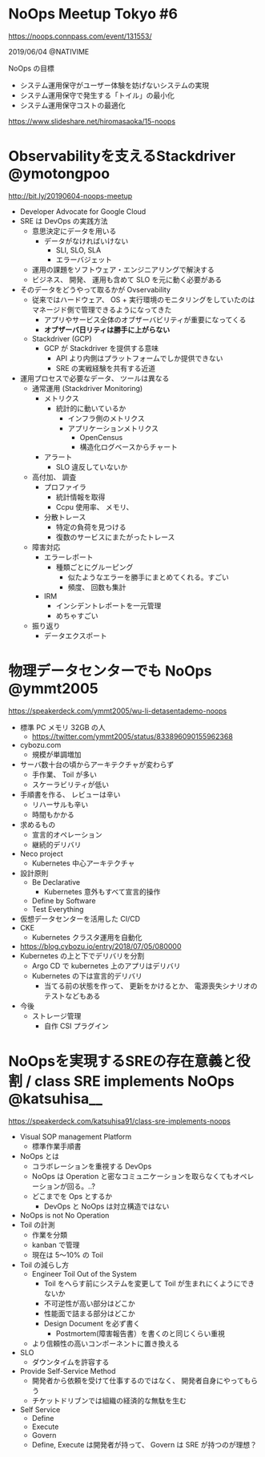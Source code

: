 NoOps Meetup Tokyo #6
====

https://noops.connpass.com/event/131553/

2019/06/04 @NATIVIME


NoOps の目標
- システム運用保守がユーザー体験を妨げないシステムの実現
- システム運用保守で発生する「トイル」の最小化
- システム運用保守コストの最適化

https://www.slideshare.net/hiromasaoka/15-noops


# Observabilityを支えるStackdriver @ymotongpoo
http://bit.ly/20190604-noops-meetup

- Developer Advocate for Google Cloud
- SRE は DevOps の実践方法
	- 意思決定にデータを用いる
		- データがなければいけない
			- SLI, SLO, SLA
			- エラーバジェット
	- 運用の課題をソフトウェア・エンジニアリングで解決する
	- ビジネス、 開発、 運用も含めて SLO を元に動く必要がある
- そのデータをどうやって取るかが Ovservability
	- 従来ではハードウェア、 OS + 実行環境のモニタリングをしていたのはマネージド側で管理できるようになってきた
		- アプリやサービス全体のオブザーバビリティが重要になってくる
		- **オブザーバ日リティは勝手に上がらない**
	- Stackdriver (GCP)
		- GCP が Stackdriver を提供する意味
			- API より内側はプラットフォームでしか提供できない
			- SRE の実戦経験を共有する近道
- 運用プロセスで必要なデータ、 ツールは異なる
	- 通常運用 (Stackdriver Monitoring)
		- メトリクス
			- 統計的に動いているか
				- インフラ側のメトリクス
				- アプリケーションメトリクス
					- OpenCensus
					- 構造化ログベースからチャート
		- アラート
			- SLO 違反していないか
	- 高付加、 調査
		- プロファイラ
			- 統計情報を取得
			- Ccpu 使用率、 メモリ、 
		- 分散トレース
			- 特定の負荷を見つける
			- 復数のサービスにまたがったトレース
	- 障害対応
		- エラーレポート
			- 種類ごとにグルーピング
				- 似たようなエラーを勝手にまとめてくれる。すごい
				- 頻度、 回数も集計
		- IRM
			- インシデントレポートを一元管理
			- めちゃすごい
	- 振り返り
		- データエクスポート



# 物理データセンターでも NoOps @ymmt2005
https://speakerdeck.com/ymmt2005/wu-li-detasentademo-noops

- 標準 PC メモリ 32GB の人
	- https://twitter.com/ymmt2005/status/833896090155962368
- cybozu.com
	- 規模が単調増加
- サーバ数十台の頃からアーキテクチャが変わらず 
	- 手作業、 Toil が多い
	- スケーラビリティが低い
- 手順書を作る、 レビューは辛い
	- リハーサルも辛い
	- 時間もかかる
- 求めるもの
	- 宣言的オペレーション
	- 継続的デリバリ
- Neco project
	- Kubernetes 中心アーキテクチャ
- 設計原則
	- Be Declarative
		- Kubernetes 意外もすべて宣言的操作
	- Define by Software
	- Test Everything
- 仮想データセンターを活用した CI/CD
- CKE
	- Kubernetes クラスタ運用を自動化
- https://blog.cybozu.io/entry/2018/07/05/080000
- Kubernetes の上と下でデリバリを分割
	- Argo CD で kubernetes 上のアプリはデリバリ
	- Kubernetes の下は宣言的デリバリ
		- 当てる前の状態を作って、 更新をかけるとか、 電源喪失シナリオのテストなどもある
- 今後
	- ストレージ管理
		- 自作 CSI プラグイン

# NoOpsを実現するSREの存在意義と役割 / class SRE implements NoOps @katsuhisa__

https://speakerdeck.com/katsuhisa91/class-sre-implements-noops

- Visual SOP management Platform
	- 標準作業手順書
- NoOps とは
	- コラボレーションを重視する DevOps
	- NoOps は Operation と密なコミュニケーションを取らなくてもオペレーションが回る。..?
	- どこまでを Ops とするか
		- DevOps と NoOps は対立構造ではない
- NoOps is not No Operation
- Toil の計測
	- 作業を分類
	- kanban で管理
	- 現在は 5〜10% の Toil
- Toil の減らし方
	- Engineer Toil Out of the System
		- Toil をへらす前にシステムを変更して Toil が生まれにくようにできないか
		- 不可逆性が高い部分はどこか
		- 性能面で詰まる部分はどこか
		- Design Document を必ず書く
			- Postmortem(障害報告書）を書くのと同じくらい重視
	- より信頼性の高いコンポーネントに置き換える
- SLO
	- ダウンタイムを許容する
- Provide Self-Service Method
	- 開発者から依頼を受けて仕事するのではなく、 開発者自身にやってもらう
	- チケットドリブンでは組織の経済的な無駄を生む
- Self Service
	- Define
	- Execute
	- Govern
	- Define, Execute は開発者が持って、 Govern は SRE が持つのが理想？

